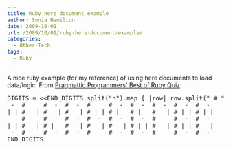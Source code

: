```yaml
---
title: Ruby here document example
author: Sonia Hamilton
date: 2009-10-01
url: /2009/10/01/ruby-here-document-example/
categories:
  - Other-Tech
tags:
  - Ruby
---
```

A nice ruby example (for my reference) of using here documents to load data/logic. From [Pragmattic Programmers' Best of Ruby Quiz][1]:

<!--more-->

<pre>DIGITS = &lt;&lt;END_DIGITS.split("n").map { |row| row.split(" # ") }.transpose
 -  #     #  -  #  -  #     #  -  #  -  #  -  #  -  #  -
| | #   | #   | #   | # | | # |   # |   #   | # | | # | |
    #     #  -  #  -  #  -  #  -  #  -  #     #  -  #  -
| | #   | # |   #   | #   | #   | # | | #   | # | | #   |
 -  #     #  -  #  -  #     #  -  #  -  #     #  -  #  -
END_DIGITS</pre>

 [1]: http://www.pragprog.com/titles/fr_quiz/best-of-ruby-quiz
